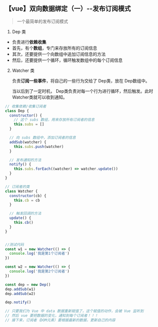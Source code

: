 ## 【vue】双向数据绑定（一）--发布订阅模式

> 一个最简单的发布订阅模式

1. Dep 类

- 负责进行**依赖收集**
- 首先，有个**数组**，专门来存放所有的订阅信息
- 其次，还要提供一个向数组中追加订阅信息的方法
- 然后，还要提供一个循环，循环触发数组中的每个订阅信息



2. Watcher 类

   负责**订阅一些事件**，将自己的一些行为交给了 Dep类，放在 Dep数组中。

   当以后到了一定时机， Dep类负责对每一个行为进行循环，然后触发。此时 Watcher类就可以收到通知。

   

```js
// 收集依赖/收集订阅者
class Dep {
  constructor() {
    // 这个 subs 数组，用来存放所有订阅者的信息
    this.subs = []
  }

  // 向 subs 数组中，添加订阅者的信息
  addSub(watcher) {
    this.subs.push(watcher)
  }

  // 发布通知的方法
  notify() {
    this.subs.forEach((watcher) => watcher.update())
  }
}

// 订阅者的类
class Watcher {
  constructor(cb) {
    this.cb = cb
  }

  // 触发回调的方法
  update() {
    this.cb()
  }
}


//测试代码
const w1 = new Watcher(() => {
  console.log('我是第1个订阅者')
})

const w2 = new Watcher(() => {
  console.log('我是第2个订阅者')
})

const dep = new Dep()
dep.addSub(w1)
dep.addSub(w2)

dep.notify()

// 只要我们为 Vue 中 data 数据重新赋值了，这个赋值的动作，会被 Vue 监听到
// 然后 vue 要把数据的变化，通知到每个订阅者！！！
// 接下来，订阅者（DOM元素）要根据最新的数据，更新自己的内容
```

